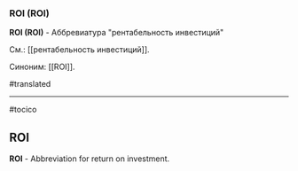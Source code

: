 ### ROI (ROI)

**ROI (ROI)** - Аббревиатура "рентабельность инвестиций"

См.: [[рентабельность инвестиций]].

Синоним: [[ROI]].

#translated




<hr/>

#tocico

## ROI

<b>ROI</b> - Abbreviation for return on investment.




